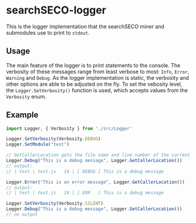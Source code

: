 # searchSECO-logger
This is the logger implementation that the searchSECO miner and submodules use to print to `stdout`.
## Usage
The main feature of the logger is to print statements to the console.
The verbosity of these messages range from least verbose to most: `Info`, `Error`, `Warning` and `Debug`.
As the logger implementation is static, the verbosity and other options are able to be adjusted on the fly. To set the vebosity level, the `Logger.SetVerbosity()` function is used, which accepts values from the `Verbosity` enum.
## Example
```typescript
import Logger, { Verbosity } from './src/Logger'

Logger.SetVerbosity(Verbosity.DEBUG)
Logger.SetModule("test")

// GetCallerLocation gets the file name and line number of the current statement
Logger.Debug("This is a debug message", Logger.GetCallerLocation()) 
// output:
// | test | test.js   14 | [ DEBUG ] This is a debug message

Logger.Error("This is an error message", Logger.GetCallerLocation()) 
// output:
// | test | test.js   19 | [ ERR   ] This is a debug message

Logger.SetVerbosity(Verbosity.SILENT)
Logger.Debug("This is a debug message", Logger.GetCallerLocation()) 
// no output

```
